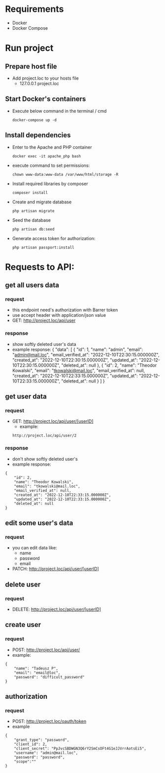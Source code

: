 # Requirements
- Docker
- Docker Compose

# Run project

## Prepare host file
- Add project.loc to your hosts file
    - 127.0.0.1 project.loc
## Start Docker's containers
- Execute below command in the terminal / cmd
    ```
    docker-compose up -d
    ```
## Install dependencies 
- Enter to the Apache and PHP container
    ```
    docker exec -it apache_php bash
    ```
- execute command to set permissions:
    ```
    chown www-data:www-data /var/www/html/storage -R
    ```
- Install required libraries by composer 
    ```
    composer install
    ```
- Create and migrate database
    ```
    php artisan migrate
    ```
- Seed the database
    ```
    php artisan db:seed
    ```
- Generate access token for authorization:
    ```
    php artisan passport:install
    ```
# Requests to API:
## get all users data
### request
- this endpoint need's authorization with Barrer token
- use accept header with application/json value
- GET: http://project.loc/api/user
### response
- show softly deleted user's data
- example response:
{
    "data": [
        {
            "id": 1,
            "name": "admin",
            "email": "admin@mail.loc",
            "email_verified_at": "2022-12-10T22:30:15.000000Z",
            "created_at": "2022-12-10T22:30:15.000000Z",
            "updated_at": "2022-12-10T22:30:15.000000Z",
            "deleted_at": null
        },
        {
            "id": 2,
            "name": "Theodor Kowalski",
            "email": "tkowalski@mail.loc",
            "email_verified_at": null,
            "created_at": "2022-12-10T22:33:15.000000Z",
            "updated_at": "2022-12-10T22:33:15.000000Z",
            "deleted_at": null
        }
    ]
}
## get user data
### request
- GET: http://project.loc/api/user/[userID]
    - example:
    ```
    http://project.loc/api/user/2
    ```
### response
- don't show softly deleted user's
- example response:
```
{
    "id": 2,
    "name": "Theodor Kowalski",
    "email": "tkowalski@mail.loc",
    "email_verified_at": null,
    "created_at": "2022-12-10T22:33:15.000000Z",
    "updated_at": "2022-12-10T22:33:15.000000Z",
    "deleted_at": null
}
```
## edit some user's data
### request
- you can edit data like:
    - name
    - password
    - email
- PATCH: http://project.loc/api/user/[userID]
## delete user
### request
- DELETE: http://project.loc/api/user/[userID]
## create user
### request
- POST: http://project.loc/api/user/
- example:
```
{
    "name": "Tadeusz P",
    "email": "email@loc",
    "password": "difficult_password"
}
```
## authorization
### request
- POST: http://project.loc/oauth/token
- example
```
{
    "grant_type": "password",
    "client_id": 2,
    "client_secret": "PpJvcSBDWGN3Q6rY2SmCsOFt4G1eJJVrrAotsEi5",
    "username": "admin@mail.loc",
    "password": "password",
    "scope":""
}
```
    
    

